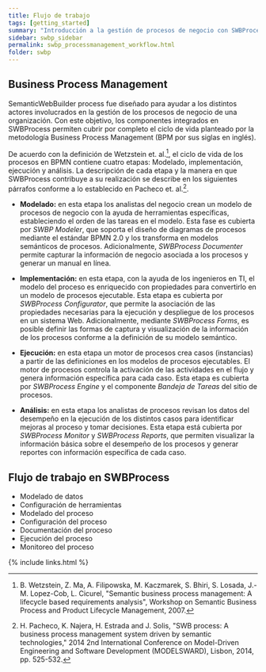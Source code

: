 ```yaml
---
title: Flujo de trabajo
tags: [getting_started]
summary: "Introducción a la gestión de procesos de negocio con SWBProcess"
sidebar: swbp_sidebar
permalink: swbp_processmanagement_workflow.html
folder: swbp
---
```


## Business Process Management
SemanticWebBuilder process fue diseñado para ayudar a los distintos actores involucrados en la gestión de los procesos de negocio de una organización. Con este objetivo, los componentes integrados en SWBProcess permiten cubrir por completo el ciclo de vida planteado por la metodología Business Process Management (BPM por sus siglas en inglés).

De acuerdo con la definición de Wetzstein et. al.[^wetzstein1], el ciclo de vida de los procesos en BPMN contiene cuatro etapas: Modelado, implementación, ejecución y análisis. La descripción de cada etapa y la manera en que SWBProcess contribuye a su realización se describe en los siguientes párrafos conforme a lo establecido en Pacheco et. al.[^Pacheco1].

* **Modelado:** en esta etapa los analistas del negocio crean un modelo de procesos de negocio con la ayuda de herramientas específicas, estableciendo el orden de las tareas en el modelo. Esta fase es cubierta por _SWBP Modeler_, que soporta el diseño de diagramas de procesos mediante el estándar BPMN 2.0 y los transforma en modelos semánticos de procesos. Adicionalmente, _SWBProcess Documenter_ permite capturar la información de negocio asociada a los procesos y generar un manual en línea.

* **Implementación:** en esta etapa, con la ayuda de los ingenieros en TI, el modelo del proceso es enriquecido con propiedades para convertirlo en un modelo de procesos ejecutable. Esta etapa es cubierta por _SWBProcess Configurator_, que permite la asociación de las propiedades necesarias para la ejecución y despliegue de los procesos en un sistema Web. Adicionalmente, mediante _SWBProcess Forms_, es posible definir las formas de captura y visualización de la información de los procesos conforme a la definición de su modelo semántico.

* **Ejecución:** en esta etapa un motor de procesos crea casos (instancias) a partir de las definiciones en los modelos de procesos ejecutables. El motor de procesos controla la activación de las actividades en el flujo y genera información específica para cada caso. Esta etapa es cubierta por _SWBProcess Engine_ y el componente _Bandeja de Tareas_ del sitio de procesos.

* **Análisis:** en esta etapa los analistas de procesos revisan los datos del desempeño en la ejecución de los distintos casos para identificar mejoras al proceso y tomar decisiones. Esta etapa está cubierta por _SWBProcess Monitor_ y _SWBProcess Reports_, que permiten visualizar la información básica sobre el desempeño de los procesos y generar reportes con información específica de cada caso.

[^wetzstein1]: B. Wetzstein, Z. Ma, A. Filipowska, M. Kaczmarek, S. Bhiri, S. Losada, J.-M. Lopez-Cob, L. Cicurel, "Semantic business process management: A lifecycle based requirements analysis", Workshop on Semantic Business Process and Product Lifecycle Management, 2007.

[^Pacheco1]: H. Pacheco, K. Najera, H. Estrada and J. Solis, "SWB process: A business process management system driven by semantic technologies," 2014 2nd International Conference on Model-Driven Engineering and Software Development (MODELSWARD), Lisbon, 2014, pp. 525-532.


## Flujo de trabajo en SWBProcess
* Modelado de datos
* Configuración de herramientas
* Modelado del proceso
* Configuración del proceso
* Documentación del proceso
* Ejecución del proceso
* Monitoreo del proceso

{% include links.html %}
